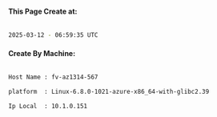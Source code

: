 
   
#### This Page Create at:

```bash

2025-03-12 - 06:59:35 UTC

```

#### Create By Machine:

```bash

Host Name : fv-az1314-567

platform  : Linux-6.8.0-1021-azure-x86_64-with-glibc2.39

Ip Local  : 10.1.0.151

```


